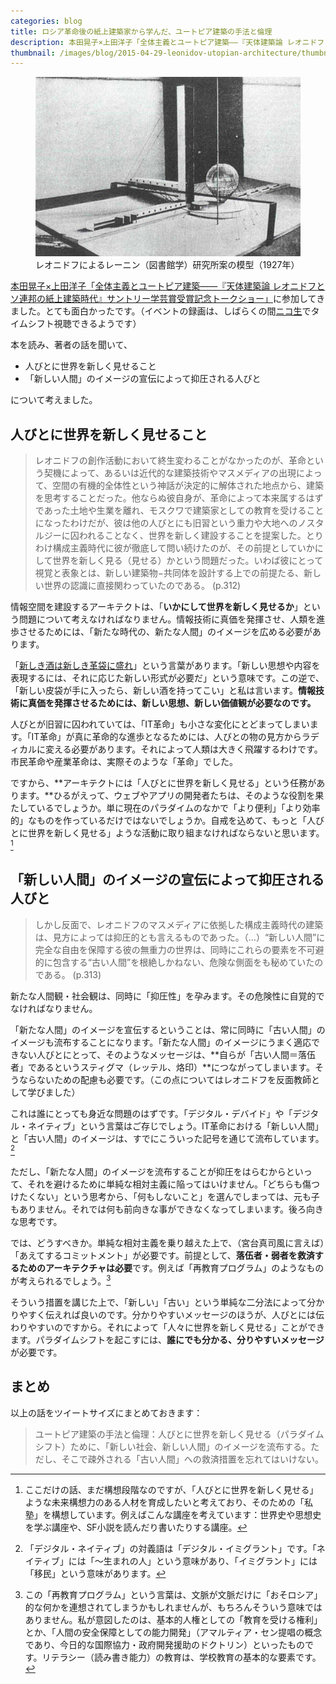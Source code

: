```yaml
---
categories: blog
title: ロシア革命後の紙上建築家から学んだ、ユートピア建築の手法と倫理
description: 本田晃子×上田洋子「全体主義とユートピア建築――『天体建築論 レオニドフとソ連邦の紙上建築時代』サントリー学芸賞受賞記念トークショー」に参加してきました。本を読み、著者の話を聞いたうえで、考えたことを書きました。
thumbnail: /images/blog/2015-04-29-leonidov-utopian-architecture/thumbnail.png
---
```


<figure>
  <img alt="" src="/images/blog/2015-04-29-leonidov-utopian-architecture/Leonidov_lenin_institute.jpg">
  <figcaption>レオニドフによるレーニン（図書館学）研究所案の模型（1927年）</figcaption>
</figure>

[本田晃子×上田洋子「全体主義とユートピア建築――『天体建築論 レオニドフとソ連邦の紙上建築時代』サントリー学芸賞受賞記念トークショー」][event]に参加してきました。とても面白かったです。（イベントの録画は、しばらくの間[ニコ生][nicolive]でタイムシフト視聴できるようです）

[event]: http://peatix.com/event/80698
[nicolive]: http://live.nicovideo.jp/watch/lv216072887


本を読み、著者の話を聞いて、

- 人びとに世界を新しく見せること
- 「新しい人間」のイメージの宣伝によって抑圧される人びと

について考えました。


## 人びとに世界を新しく見せること

> レオニドフの創作活動において終生変わることがなかったのが、革命という契機によって、あるいは近代的な建築技術やマスメディアの出現によって、空間の有機的全体性という神話が決定的に解体された地点から、建築を思考することだった。他ならぬ彼自身が、革命によって本来属するはずであった土地や生業を離れ、モスクワで建築家としての教育を受けることになったわけだが、彼は他の人びとにも旧習という重力や大地へのノスタルジーに囚われることなく、世界を新しく建設することを提案した。とりわけ構成主義時代に彼が徹底して問い続けたのが、その前提としていかにして世界を新しく見る（見せる）かという問題だった。いわば彼にとって視覚と表象とは、新しい建築物−共同体を設計する上での前提たる、新しい世界の認識に直接関わっていたのである。 (p.312)

情報空間を建設するアーキテクトは、「**いかにして世界を新しく見せるか**」という問題について考えなければなりません。情報技術に真価を発揮させ、人類を進歩させるためには、「新たな時代の、新たな人間」のイメージを広める必要があります。

「[新しき酒は新しき革袋に盛れ][proverb]」という言葉があります。「新しい思想や内容を表現するには、それに応じた新しい形式が必要だ」という意味です。この逆で、「新しい皮袋が手に入ったら、新しい酒を持ってこい」と私は言います。**情報技術に真価を発揮させるためには、新しい思想、新しい価値観が必要なのです。**

[proverb]: http://kotowaza-allguide.com/a/atarashiisakewa.html

人びとが旧習に囚われていては、「IT革命」も小さな変化にとどまってしまいます。「IT革命」が真に革命的な進歩となるためには、人びとの物の見方からラディカルに変える必要があります。それによって人類は大きく飛躍するわけです。市民革命や産業革命は、実際そのような「革命」でした。

ですから、**アーキテクトには「人びとに世界を新しく見せる」という任務があります。**ひるがえって、ウェブやアプリの開発者たちは、そのような役割を果たしているでしょうか。単に現在のパラダイムのなかで「より便利」「より効率的」なものを作っているだけではないでしょうか。自戒を込めて、もっと「人びとに世界を新しく見せる」ような活動に取り組まなければならないと思います。[^education]

[^education]: ここだけの話、まだ構想段階なのですが、「人びとに世界を新しく見せる」ような未来構想力のある人材を育成したいと考えており、そのための「私塾」を構想しています。例えばこんな講座を考えています：世界史や思想史を学ぶ講座や、SF小説を読んだり書いたりする講座。


## 「新しい人間」のイメージの宣伝によって抑圧される人びと

> しかし反面で、レオニドフのマスメディアに依拠した構成主義時代の建築は、見方によっては抑圧的とも言えるものであった。（…）“新しい人間”に完全な自由を保障する彼の無重力の世界は、同時にこれらの要素を不可避的に包含する“古い人間”を根絶しかねない、危険な側面をも秘めていたのである。 (p.313)

新たな人間観・社会観は、同時に「抑圧性」を孕みます。その危険性に自覚的でなければなりません。

「新たな人間」のイメージを宣伝するということは、常に同時に「古い人間」のイメージも流布することになります。「新たな人間」のイメージにうまく適応できない人びとにとって、そのようなメッセージは、**自らが「古い人間＝落伍者」であるというスティグマ（レッテル、烙印）**につながってしまいます。そうならないための配慮も必要です。（この点についてはレオニドフを反面教師として学びました）

これは誰にとっても身近な問題のはずです。「デジタル・デバイド」や「デジタル・ネイティブ」という言葉はご存じでしょう。IT革命における「新しい人間」と「古い人間」のイメージは、すでにこういった記号を通じて流布しています。[^digital-natives-and-immigrans]

[^digital-natives-and-immigrans]: 「デジタル・ネイティブ」の対義語は「デジタル・イミグラント」です。「ネイティブ」には「〜生まれの人」という意味があり、「イミグラント」には「移民」という意味があります。

ただし、「新たな人間」のイメージを流布することが抑圧をはらむからといって、それを避けるために単純な相対主義に陥ってはいけません。「どちらも傷つけたくない」という思考から、「何もしないこと」を選んでしまっては、元も子もありません。それでは何も前向きな事ができなくなってしまいます。後ろ向きな思考です。

では、どうすべきか。単純な相対主義を乗り越えた上で、（宮台真司風に言えば）「あえてするコミットメント」が必要です。前提として、**落伍者・弱者を救済するためのアーキテクチャは必要**です。例えば「再教育プログラム」のようなものが考えられるでしょう。[^reeducation]

[^reeducation]: この「再教育プログラム」という言葉は、文脈が文脈だけに「おそロシア」的な何かを連想されてしまうかもしれませんが、もちろんそういう意味ではありません。私が意図したのは、基本的人権としての「教育を受ける権利」とか、「人間の安全保障としての能力開発」（アマルティア・セン提唱の概念であり、今日的な国際協力・政府開発援助のドクトリン）といったものです。リテラシー（読み書き能力）の教育は、学校教育の基本的な要素です。

そういう措置を講じた上で、「新しい」「古い」という単純な二分法によって分かりやすく伝えれば良いのです。分かりやすいメッセージのほうが、人びとには伝わりやすいのですから。それによって「人々に世界を新しく見せる」ことができます。パラダイムシフトを起こすには、**誰にでも分かる、分りやすいメッセージ**が必要です。


## まとめ

以上の話をツイートサイズにまとめておきます：

> ユートピア建築の手法と倫理：人びとに世界を新しく見せる（パラダイムシフト）ために、「新しい社会、新しい人間」のイメージを流布する。ただし、そこで疎外される「古い人間」への救済措置を忘れてはいけない。
